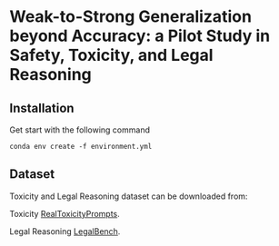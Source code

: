 # Weak-to-Strong Generalization beyond Accuracy: a Pilot Study in Safety, Toxicity, and Legal Reasoning


## Installation

Get start with the following command

```
conda env create -f environment.yml
```

## Dataset

Toxicity and Legal Reasoning dataset can be downloaded from:

Toxicity [RealToxicityPrompts](https://huggingface.co/datasets/allenai/real-toxicity-prompts/tree/main).

Legal Reasoning [LegalBench](https://huggingface.co/datasets/nguha/legalbench/tree/main/data).
